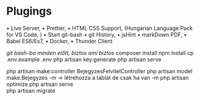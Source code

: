 # Plugings

•	Live Server,
•	Prettier,
•	HTML CSS Support, (Hungarian Language Pack for VS Code, )
•	Start git-bash
•	git History,
•	jsHint
•	markDown PDF,
•	Babel ES6/Es7,
•	Docker,
•	Thunder Client


*git bash-ba minden előtt, biztos ami biztos*
composer install
npm install
cp .env.example .env
php artisan key:generate
php artisan serve

php artisan make:controller BejegyzesFelvitelController
php artisan model make:Bejegyzes -m -> létrehozza a táblát de csak ha van -m
php artisan optimize
php artisan serve  
php artisan migrate
